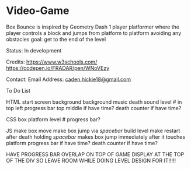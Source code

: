 # Video-Game

Box Bounce is inspired by Geometry Dash
    1 player
    platformer where the player controls a block and jumps from  platform to platform avoiding any obstacles
    goal: get to the end of the level

Status:
    In development

Credits:
    https://www.w3schools.com/
    https://codepen.io/FRADAR/pen/WNoVEzy

Contact:
    Email Address: caden.hickie18@gmail.com


To Do List

HTML
    start screen
    background
    background music
    death sound
    level # in top left
    progress bar top middle if have time?
    death counter if have time?

CSS
    box
    platform
    level #
    progress bar?

JS
    make box move
    make box jump via *spacebar*
    build level
    make restart after death
    holding *spacebar* makes box jump immediately after it touches platform
    progress bar if have time?
    death counter if have time?




HAVE PROGRESS BAR OVERLAP ON TOP OF GAME DISPLAY AT THE TOP OF THE DIV SO LEAVE ROOM WHILE DOING LEVEL DESIGN FOR IT!!!!!

